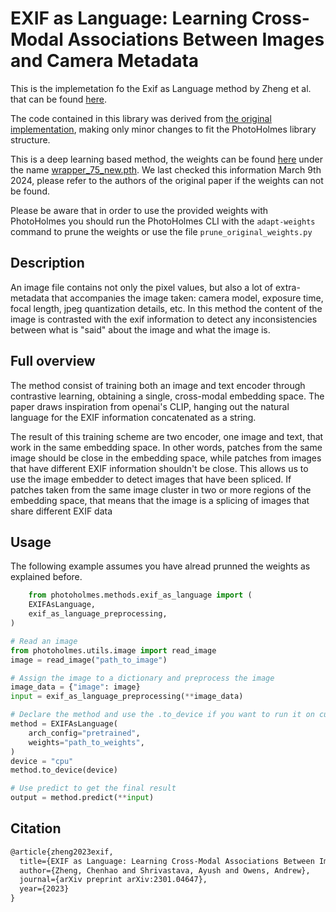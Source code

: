# EXIF as Language: Learning Cross-Modal Associations Between Images and Camera Metadata

This is the implemetation fo the Exif as Language method by Zheng et al. that can be found [here](https://arxiv.org/pdf/2301.04647.pdf).

The code contained in this library was derived from [the original implementation](https://github.com/hellomuffin/exif-as-language), making only minor changes to fit the PhotoHolmes library structure. 

This is a deep learning based method, the weights can be found [here](https://drive.google.com/drive/folders/1V9g3I2SoQtjAUz71hZeMutqoGpUiPl3u) under the name [wrapper_75_new.pth](https://drive.google.com/file/d/17MW-fZRRQQ8dSRv52X_9DmcmdQD7TmHZ/view?usp=share_link). We last checked this information March 9th 2024, please refer to the authors of the original paper if the weights can not be found.

Please be aware that in order to use the provided weights with PhotoHolmes you should run the PhotoHolmes CLI with the `adapt-weights` command to prune the weights or use the file `prune_original_weights.py`


## Description

An image file contains not only the pixel values, but also a lot of extra-metadata that accompanies the image taken: camera model, exposure time, focal length, jpeg quantization details, etc. In this method the content of the image is contrasted with the exif information to detect any inconsistencies between what is "said" about the image and what the image is.

## Full overview

The method consist of training both an image and text encoder through contrastive learning, obtaining a single, cross-modal embedding space. The paper draws inspiration from openai's CLIP, hanging out the natural language for the EXIF information concatenated as a string. 

The result of this training scheme are two encoder, one image and text, that work in the same embedding space. In other words, patches from the same image should be close in the embedding space, while patches from  images that have different EXIF information shouldn't be close. This allows us to use the image embedder to detect images that have been spliced. If patches taken from the same image cluster in two or more regions of the embedding space, that means that the image is a splicing of images that share different EXIF data

## Usage

The following example assumes you have alread prunned the weights as explained before.

```python
    from photoholmes.methods.exif_as_language import (
    EXIFAsLanguage,
    exif_as_language_preprocessing,
)

# Read an image
from photoholmes.utils.image import read_image
image = read_image("path_to_image")

# Assign the image to a dictionary and preprocess the image
image_data = {"image": image}
input = exif_as_language_preprocessing(**image_data)

# Declare the method and use the .to_device if you want to run it on cuda or mps instead of cpu
method = EXIFAsLanguage(
    arch_config="pretrained",
    weights="path_to_weights",
)
device = "cpu"
method.to_device(device)

# Use predict to get the final result
output = method.predict(**input)
```

## Citation

```tex
@article{zheng2023exif,
  title={EXIF as Language: Learning Cross-Modal Associations Between Images and Camera Metadata},
  author={Zheng, Chenhao and Shrivastava, Ayush and Owens, Andrew},
  journal={arXiv preprint arXiv:2301.04647},
  year={2023}
}
```
